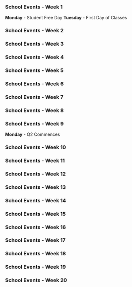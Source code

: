 ### School Events - Week 1
**Monday** - Student Free Day
**Tuesday** - First Day of Classes

### School Events - Week 2

### School Events - Week 3

### School Events - Week 4


### School Events - Week 5


### School Events - Week 6

### School Events - Week 7


### School Events - Week 8


### School Events - Week 9
**Monday** - Q2 Commences

### School Events - Week 10


### School Events - Week 11


### School Events - Week 12

### School Events - Week 13

### School Events - Week 14

### School Events - Week 15

### School Events - Week 16

### School Events - Week 17


### School Events - Week 18

### School Events - Week 19

### School Events - Week 20
